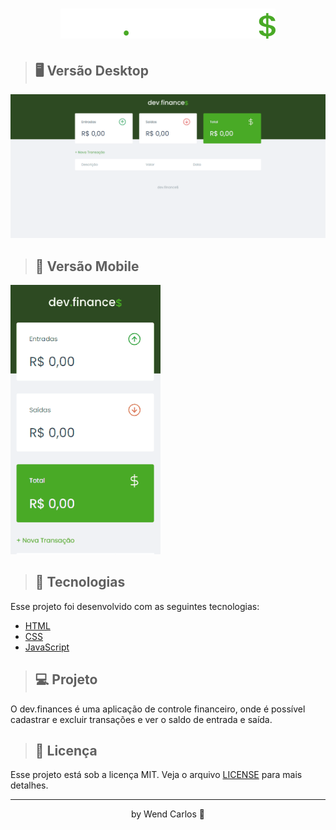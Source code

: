 <h1 align="center">
    <img src="./assets/logo.svg">
</h1> 

>## 🖥️ Versão Desktop
<img src="./assets/devFinance.gif">

>## 📱 Versão Mobile
<img src="./assets/devFinance-mobile.gif" width="240px">

>## 🚀 Tecnologias

Esse projeto foi desenvolvido com as seguintes tecnologias:

* [HTML](https://developer.mozilla.org/pt-BR/docs/Web/HTML)
* [CSS](https://developer.mozilla.org/pt-BR/docs/Web/CSS)
* [JavaScript](https://developer.mozilla.org/pt-BR/docs/Web/JavaScript)

>## 💻 Projeto
O dev.finances é uma aplicação de controle financeiro, onde é possível cadastrar e excluir transações e ver o saldo de entrada e saída.

>## 📝 Licença
Esse projeto está sob a licença MIT. Veja o arquivo [LICENSE](LICENSE.md) para mais detalhes.

---
<p align="center"> by Wend Carlos 👋</p>